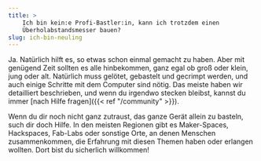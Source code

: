 ```yaml
---
title: >
    Ich bin kein:e Profi-Bastler:in, kann ich trotzdem einen
    Überholabstandsmesser bauen?
slug: ich-bin-neuling
---
```


Ja. Natürlich hilft es, so etwas schon einmal gemacht zu haben. Aber mit
genügend Zeit sollten es alle hinbekommen, ganz egal ob groß oder klein, jung
oder alt. Natürlich muss gelötet, gebastelt und gecrimpt werden, und auch
einige Schritte mit dem Computer sind nötig.  Das meiste haben wir detailliert
beschrieben, und wenn du irgendwo stecken bleibst, kannst du immer
[nach Hilfe fragen]({{< ref "/community" >}}).

Wenn du dir noch nicht ganz zutraust, das ganze Gerät allein zu basteln, such
dir doch Hilfe. In den meisten Regionen gibt es Maker-Spaces, Hackspaces,
Fab-Labs oder sonstige Orte, an denen Menschen zusammenkommen, die Erfahrung
mit diesen Themen haben oder erlangen wollten. Dort bist du sicherlich
willkommen!
